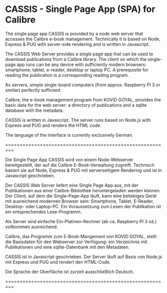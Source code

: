 # CASSIS - Single Page App (SPA) for Calibre
 The single page app CASSIS is provided by a node web server that accesses the Calibre e-book management. Technically it is based on Node, Express & PUG with server-side rendering and is written in Javascript.

The CASSIS Web Server provides a single page app that can be used to download publications from a Calibre library. The client on which the single-page app runs can be any device with sufficiently modern browsers: smartphone, tablet, e-reader, desktop or laptop PC. A prerequisite for reading the publication is a corresponding reading program.

As servers, simple single-board computers (from approx. Raspberry PI 3 or similar) perfectly sufficient.

Calibre, the e-book management program from KOVID GOYAL, provides the basic data for the web server: a directory of publications and a sqlite database with the metadata.

CASSIS is written in Javascript. The server runs based on Node.js with Express and PUG and renders the HTML code.

The language of the interface is currently exclusively German.

=========================================================

Die Single Page App CASSIS wird von einem Node-Webserver bereitgestellt, der auf die Calibre E-Book-Verwaltung zugreift. Technisch basiert sie auf Node, Express & PUG mit serverseitigem Rendering und ist in Javascript geschrieben.

Der CASSIS Web Server liefert eine  Single Page App aus, mit der Publikationen aus einer Calibre-Bibliothek heruntergeladen werden können. Der Client, auf dem die Single-Page-App  läuft, kann eine beliebiges Gerät mit ausreichend modernen Browser sein: Smartphone, Tablet, E-Reader, Desktop- oder Laptop-PC. Ein Voraussetzung zum Lesen der Publikation ist ein entsprechendes Lese-Programm.

Als Server sind einfache Ein-Platinen-Rechner (ab ca. Raspberry PI 3 oä.) vollkommen ausreichend.

Calibre⁠, das Programm zum E-Book-Mangement von KOVID GOYAL, stellt die Basisdaten für den Webserver zur Verfügung: ein Verzeichnis mit Publikationen und eine sqlite-Datenbank mit den Metadaten.

CASSIS ist in Javascript geschrieben. Der Server läuft auf Basis von Node.js mit Express und PUG und rendert den HTML-Code. 

Die Sprache der Oberfläche ist zurzeit ausschließlich Deutsch.

=========================================================
